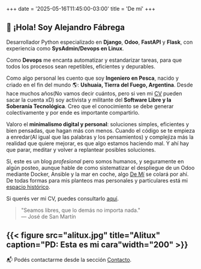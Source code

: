 +++
date = '2025-05-16T11:45:00-03:00'
title = 'De mí'
+++

## 👋 ¡Hola! Soy Alejandro Fábrega

Desarrollador Python especializado en **Django**, **Odoo**, **FastAPI** y **Flask**, con experiencia como **SysAdmin/Devops en Linux**.

Como **Devops** me encanta automatizar y estandarizar tareas, para que todos los procesos sean repetibles, eficientes y depurables.

Como algo personal les cuento que soy **Ingeniero en Pesca**, nacido y criado en el fin del mundo 🌎: **Ushuaia, Tierra del Fuego, Argentina**. Desde hace muchos años(No vamos decir cuántos, pero si ven mi [CV](/cv) pueden sacar la cuenta xD) soy activista y militante del **Software Libre y la Soberanía Tecnológica**. Creo que el conocimiento se debe generar colectivamente y por ende es importante compartirlo.

Valoro el **minimalismo digital y personal**: soluciones simples, eficientes y bien pensadas, que hagan más con menos. Cuando el código se te empieza a enredar(Al igual que las palabras y los pensamientos) y complejiza más la realidad que quiere mejorar, es que algo estamos haciendo mal. Y ahí hay que parar, meditar y volver a replantear posibles soluciones.

Si, este es un blog _profesional_ pero somos humanos, y seguramente en algún posteo, aunque hable de como sistematizar el despliegue de un Odoo mediante Docker, Ansible y la mar en coche, algo [De Mí](https://www.youtube.com/watch?v=PyiZO9CVXY0) se colará por ahí. De todas formas para mis planteos mas personales y particulares está mi [espacio histórico](https://delkarukinka.wordpress).

Si querés ver mi CV, puedes consultarlo [aquí](/cv).
> "Seamos libres, que lo demás no importa nada."  
> — José de San Martín

{{< figure src="alitux.jpg" title="Alitux" caption="PD: Esta es mi cara"width="200" >}}
---

📬 Podés contactarme desde la sección [Contacto](/contacto).
